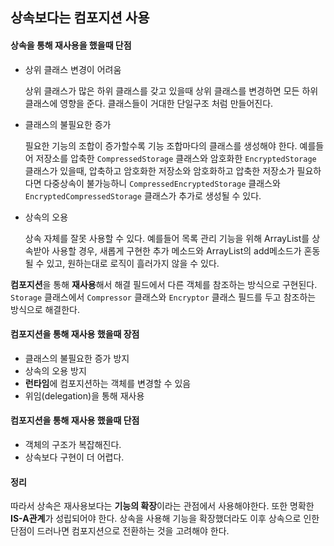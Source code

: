 ## 상속보다는 컴포지션 사용

#### 상속을 통해 재사용을 했을때 단점

- 상위 클래스 변경이 어려움

    상위 클래스가 많은 하위 클래스를 갖고 있을때 상위 클래스를 변경하면 모든 하위 클래스에 영향을 준다. 클래스들이 거대한 단일구조 처럼 만들어진다.

- 클래스의 불필요한 증가

    필요한 기능의 조합이 증가할수록 기능 조합마다의 클래스를 생성해야 한다.
    예를들어 저장소를 압축한 `CompressedStorage` 클래스와 암호화한 `EncryptedStorage` 클래스가 있을때, 압축하고 암호화한 저장소와 암호화하고 압축한 저장소가 필요하다면 다중상속이 불가능하니 `CompressedEncryptedStorage` 클래스와 `EncryptedCompressedStorage` 클래스가 추가로 생성될 수 있다.

- 상속의 오용

    상속 자체를 잘못 사용할 수 있다.
    예를들어 목록 관리 기능을 위해 ArrayList를 상속받아 사용할 경우, 새롭게 구현한 추가 메소드와 ArrayList의 add메소드가 혼동될 수 있고, 원하는대로 로직이 흘러가지 않을 수 있다.

**컴포지션**을 통해 **재사용**해서 해결
필드에서 다른 객체를 참조하는 방식으로 구현된다.
`Storage` 클래스에서 `Compressor` 클래스와 `Encryptor` 클래스 필드를 두고 참조하는 방식으로 해결한다.

#### 컴포지션을 통해 재사용 했을때 장점

- 클래스의 불필요한 증가 방지
- 상속의 오용 방지
- **런타임**에 컴포지션하는 객체를 변경할 수 있음
- 위임(delegation)을 통해 재사용

#### 컴포지션을 통해 재사용 했을때 단점

- 객체의 구조가 복잡해진다.
- 상속보다 구현이 더 어렵다.

#### 정리

따라서 상속은 재사용보다는 **기능의 확장**이라는 관점에서 사용해야한다. 또한 명확한 **IS-A관계**가 성립되어야 한다. 상속을 사용해 기능을 확장했더라도 이후 상속으로 인한 단점이 드러나면 컴포지션으로 전환하는 것을 고려해야 한다.
